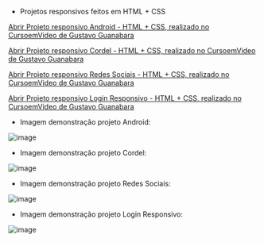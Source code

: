 * Projetos responsivos feitos em HTML + CSS

<a href="https://luangf.github.io/projetos-exercicios-html-css/projeto/android" target="_blank">Abrir Projeto responsivo Android - HTML + CSS, realizado no CursoemVideo de Gustavo Guanabara</a>

<a href="https://luangf.github.io/projetos-exercicios-html-css/projeto2/">Abrir Projeto responsivo Cordel - HTML + CSS, realizado no CursoemVideo de Gustavo Guanabara</a>

<a href="https://luangf.github.io/projetos-exercicios-html-css/projeto3/">Abrir Projeto responsivo Redes Sociais - HTML + CSS, realizado no CursoemVideo de Gustavo Guanabara</a>

<a href="https://luangf.github.io/projetos-exercicios-html-css/projeto4/">Abrir Projeto responsivo Login Responsivo - HTML + CSS, realizado no CursoemVideo de Gustavo Guanabara</a>

* Imagem demonstração projeto Android:

![image](https://github.com/luangf/exercicios-html-css/assets/82978424/8f95c0bc-036b-4207-a52c-831fba1e5ca7)

* Imagem demonstração projeto Cordel:

![image](https://github.com/luangf/exercicios-html-css/assets/82978424/0e6bf525-851f-4615-9411-9b308b354dc2)

* Imagem demonstração projeto Redes Sociais:

![image](https://github.com/luangf/exercicios-html-css/assets/82978424/62189e8d-cbb1-4fa9-b5b0-acc168a99da2)

* Imagem demonstração projeto Login Responsivo:

![image](https://github.com/luangf/exercicios-html-css/assets/82978424/7a9c194f-c7e5-49f6-9433-3c1a8e7e10f2)
